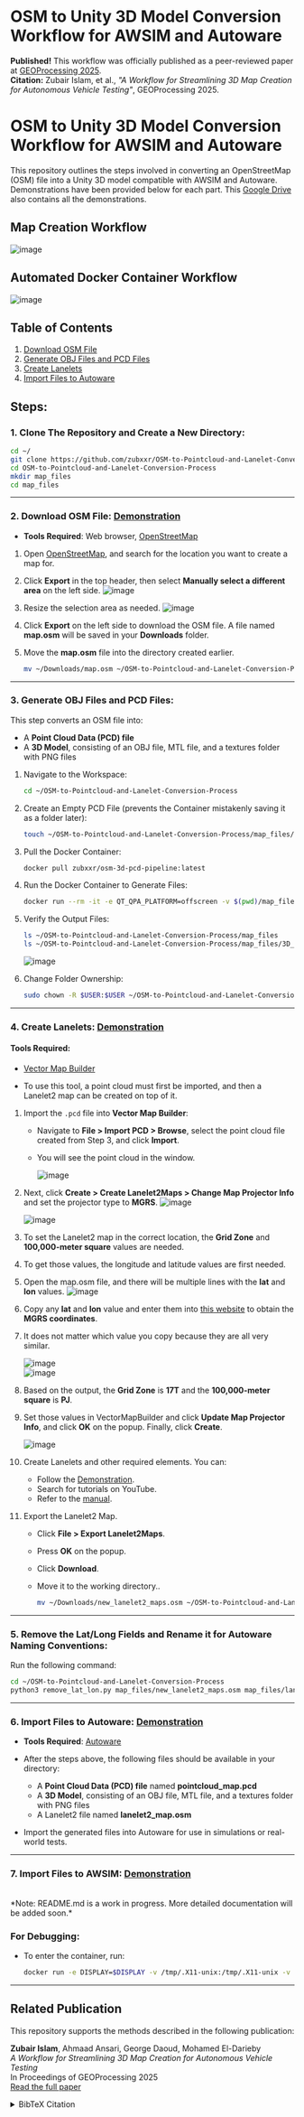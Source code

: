 # OSM to Unity 3D Model Conversion Workflow for AWSIM and Autoware

**Published!** This workflow was officially published as a peer-reviewed paper at [GEOProcessing 2025](https://www.thinkmind.org/library/GEOProcessing/GEOProcessing_2025/geoprocessing_2025_2_40_30041.html).  
**Citation:** Zubair Islam, et al., *"A Workflow for Streamlining 3D Map Creation for Autonomous Vehicle Testing"*, GEOProcessing 2025.

# OSM to Unity 3D Model Conversion Workflow for AWSIM and Autoware

This repository outlines the steps involved in converting an OpenStreetMap (OSM) file into a Unity 3D model compatible with AWSIM and Autoware. Demonstrations have been provided below for each part. This [Google Drive](https://drive.google.com/drive/folders/1Mtkr13VCS5KdGLns7JRVTOxwJmy0Xnit?usp=drive_link) also contains all the demonstrations.

## Map Creation Workflow
![image](https://github.com/user-attachments/assets/975b8182-9a63-4b15-b198-fe80a1c99708)

## Automated Docker Container Workflow
![image](https://github.com/user-attachments/assets/eff78a19-81f3-4990-9137-efca93cb049d)


## Table of Contents
1. [Download OSM File](#download-osm-file)
2. [Generate OBJ Files and PCD Files](#generate-obj-files-and-pcd-files)
3. [Create Lanelets](#create-lanelets)
4. [Import Files to Autoware](#import-files-to-autoware)

## Steps:

### 1. **Clone The Repository and Create a New Directory**:
```bash
cd ~/
git clone https://github.com/zubxxr/OSM-to-Pointcloud-and-Lanelet-Conversion-Process
cd OSM-to-Pointcloud-and-Lanelet-Conversion-Process
mkdir map_files
cd map_files
```

---

### 2. **Download OSM File**: [Demonstration](https://drive.google.com/file/d/1siUoWQ66YDEZnNxpCEGZUtRvuZyRF7Ho/view?usp=drive_link)
    
   - **Tools Required**: Web browser, [OpenStreetMap](https://www.openstreetmap.org/)
   1. Open [OpenStreetMap](https://www.openstreetmap.org/), and search for the location you want to create a map for.
   
   2. Click **Export** in the top header, then select **Manually select a different area** on the left side.
   ![image](https://github.com/user-attachments/assets/f2cce522-7d22-4e11-b32c-a490805a4d1a)
    
   3. Resize the selection area as needed.
   ![image](https://github.com/user-attachments/assets/a0fe3473-11da-4b74-9fa5-31b8ce43e652)

   4. Click **Export** on the left side to download the OSM file. A file named **map.osm** will be saved in your **Downloads** folder.
   5. Move the **map.osm** file into the directory created earlier.
         ```bash
         mv ~/Downloads/map.osm ~/OSM-to-Pointcloud-and-Lanelet-Conversion-Process/map_files
         ```

---

### 3. **Generate OBJ Files and PCD Files**:

This step converts an OSM file into:  
- A **Point Cloud Data (PCD) file**  
- A **3D Model**, consisting of an OBJ file, MTL file, and a textures folder with PNG files  

1. Navigate to the Workspace:  
    ```bash
    cd ~/OSM-to-Pointcloud-and-Lanelet-Conversion-Process
    ```

2. Create an Empty PCD File (prevents the Container mistakenly saving it as a folder later):
    ```bash
    touch ~/OSM-to-Pointcloud-and-Lanelet-Conversion-Process/map_files/pointcloud_map.pcd
    ```
3. Pull the Docker Container:
   ```bash
   docker pull zubxxr/osm-3d-pcd-pipeline:latest
   ```

4. Run the Docker Container to Generate Files:
    ```bash
    docker run --rm -it -e QT_QPA_PLATFORM=offscreen -v $(pwd)/map_files/map.osm:/app/map.osm -v $(pwd)/map_files/3D_Model:/app/3D_Model -v $(pwd)/map_files/pointcloud_map.pcd:/app/pointcloud_map.pcd zubxxr/osm-3d-pcd-pipeline /bin/bash
    ```
5. Verify the Output Files:
    ```bash
    ls ~/OSM-to-Pointcloud-and-Lanelet-Conversion-Process/map_files
    ls ~/OSM-to-Pointcloud-and-Lanelet-Conversion-Process/map_files/3D_Model
    ```
    ![image](https://github.com/user-attachments/assets/7c60231d-5045-49b1-abac-2b90151af23a)

6. Change Folder Ownership:
   ```bash
   sudo chown -R $USER:$USER ~/OSM-to-Pointcloud-and-Lanelet-Conversion-Process/map_files/3D_Model
   ```

---

### 4. **Create Lanelets**: [Demonstration](https://drive.google.com/file/d/1GsgT-V2fWnFuPw8rWdohsYPsOSAnr716/view?usp=drive_link)

#### **Tools Required**:  
- [Vector Map Builder](https://tools.tier4.jp/vector_map_builder_ll2/)

- To use this tool, a point cloud must first be imported, and then a Lanelet2 map can be created on top of it.  

1. Import the `.pcd` file into **Vector Map Builder**:  
    - Navigate to **File > Import PCD > Browse**, select the point cloud file created from Step 3, and click **Import**.  
    - You will see the point cloud in the window.  

      ![image](https://github.com/user-attachments/assets/3cf18bc9-0763-4ae2-8310-2b37a0e09c35)


2. Next, click **Create > Create Lanelet2Maps > Change Map Projector Info** and set the projector type to **MGRS**.
      ![image](https://github.com/user-attachments/assets/729e6e9a-9230-4633-8315-48a485ce6f42)


      ![image](https://github.com/user-attachments/assets/3117a53d-9659-477b-b605-fef19873988c)  

3. To set the Lanelet2 map in the correct location, the **Grid Zone** and **100,000-meter square** values are needed.
4. To get those values, the longitude and latitude values are first needed. 
5. Open the map.osm file, and there will be multiple lines with the **lat** and **lon** values.
      ![image](https://github.com/user-attachments/assets/3bfd614d-9a49-4a18-8315-46cc567f6ba6)


6. Copy any **lat** and **lon** value and enter them into [this website](https://legallandconverter.com/p50.html) to obtain the **MGRS coordinates**.
7. It does not matter which value you copy because they are all very similar.

      ![image](https://github.com/user-attachments/assets/1b0d9bfb-8625-4a34-be4d-1095b2fdad51)  
      ![image](https://github.com/user-attachments/assets/af45ab5c-ff87-42d4-ab17-ce8668410440)  

8. Based on the output, the **Grid Zone** is **17T** and the **100,000-meter square** is **PJ**. 
9. Set those values in VectorMapBuilder and click **Update Map Projector Info**, and click **OK** on the popup. Finally, click **Create**.

     ![image](https://github.com/user-attachments/assets/d78f7a3c-3d72-494e-8f95-dbeb9dc565a0)  

10. Create Lanelets and other required elements. You can:  
    - Follow the [Demonstration](https://drive.google.com/file/d/1GsgT-V2fWnFuPw8rWdohsYPsOSAnr716/view?usp=drive_link).  
    - Search for tutorials on YouTube.  
    - Refer to the [manual](https://docs.web.auto/en/user-manuals/vector-map-builder/how-to-use).
 
11. Export the Lanelet2 Map.
    - Click **File > Export Lanelet2Maps**.
    - Press **OK** on the popup.
    - Click **Download**.

    - Move it to the working directory..
      ```bash
      mv ~/Downloads/new_lanelet2_maps.osm ~/OSM-to-Pointcloud-and-Lanelet-Conversion-Process/map_files/
      ```
---

### 5. **Remove the Lat/Long Fields and Rename it for Autoware Naming Conventions**:

Run the following command:

```bash
cd ~/OSM-to-Pointcloud-and-Lanelet-Conversion-Process
python3 remove_lat_lon.py map_files/new_lanelet2_maps.osm map_files/lanelet2_map.osm
```
---

### 6. **Import Files to Autoware**: [Demonstration](https://drive.google.com/file/d/1JRt64q4x_NL__mK30LJ7Vgzp1ZBU6C9e/view?usp=drive_link)

   - **Tools Required**: [Autoware](https://www.autoware.org/)
   - After the steps above, the following files should be available in your directory:
       - A **Point Cloud Data (PCD) file** named **pointcloud_map.pcd**  
       - A **3D Model**, consisting of an OBJ file, MTL file, and a textures folder with PNG files
       - A Lanelet2 file named **lanelet2_map.osm**
  
   - Import the generated files into Autoware for use in simulations or real-world tests.

---

### 7. **Import Files to AWSIM**: [Demonstration]()

<br> 
*Note: README.md is a work in progress. More detailed documentation will be added soon.*

### For Debugging:
- To enter the container, run:
  ```bash
  docker run -e DISPLAY=$DISPLAY -v /tmp/.X11-unix:/tmp/.X11-unix -v $(pwd)/map_files/map.osm:/app/map.osm --entrypoint bash -it osm-3d-pcd-pipeline
  ```


---

## Related Publication

This repository supports the methods described in the following publication:

**Zubair Islam**, Ahmaad Ansari, George Daoud, Mohamed El-Darieby  
*A Workflow for Streamlining 3D Map Creation for Autonomous Vehicle Testing*  
In Proceedings of GEOProcessing 2025  
[Read the full paper](https://www.thinkmind.org/library/GEOProcessing/GEOProcessing_2025/geoprocessing_2025_2_40_30041.html)

<details>
<summary>BibTeX Citation</summary>

```bibtex
@inproceedings{islam2025workflow,
  author    = {Zubair Islam and Ahmaad Ansari and George Daoud and Mohamed El-Darieby},
  title     = {A Workflow for Streamlining 3D Map Creation for Autonomous Vehicle Testing},
  booktitle = {Proceedings of GEOProcessing 2025},
  year      = {2025},
  url       = {https://www.thinkmind.org/library/GEOProcessing/GEOProcessing_2025/geoprocessing_2025_2_40_30041.html}
}
```
</details>
